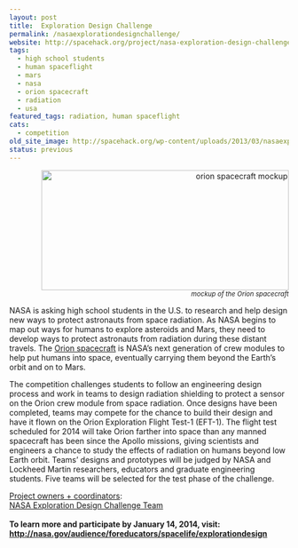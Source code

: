 ```yaml
---
layout: post
title:  Exploration Design Challenge
permalink: /nasaexplorationdesignchallenge/
website: http://spacehack.org/project/nasa-exploration-design-challenge
tags: 
  - high school students
  - human spaceflight
  - mars
  - nasa
  - orion spacecraft
  - radiation
  - usa
featured_tags: radiation, human spaceflight
cats: 
  - competition
old_site_image: http://spacehack.org/wp-content/uploads/2013/03/nasaexplorationdesign_large.jpg
status: previous
---
```


<div class = "scrape_from_old_wordpress">

<p style="text-align: right;"><img class="alignnone size-full wp-image-2098" alt="orion spacecraft mockup" src="/wp-content/uploads/2013/03/nasaexplorationdesign_large.jpg" width="446" height="216" srcset="http://spacehack.org/wp-content/uploads/2013/03/nasaexplorationdesign_large-310x150.jpg 310w, http://spacehack.org/wp-content/uploads/2013/03/nasaexplorationdesign_large.jpg 892w" sizes="(max-width: 446px) 100vw, 446px" /><br />
<small><em>mockup of the Orion spacecraft</em></small></p>
<p>NASA is asking high school students in the U.S. to research and help design new ways to protect astronauts from space radiation.  As NASA begins to map out ways for humans to explore asteroids and Mars, they need to develop ways to protect astronauts from radiation during these distant travels. The <a href="http://en.wikipedia.org/wiki/Orion_(spacecraft)">Orion spacecraft</a> is NASA&#8217;s next generation of crew modules to help put humans into space, eventually carrying them beyond the Earth&#8217;s orbit and on to Mars.</p>
<p>The competition challenges students to follow an engineering design process and work in teams to design radiation shielding to protect a sensor on the Orion crew module from space radiation. Once designs have been completed, teams may compete for the chance to build their design and have it flown on the Orion Exploration Flight Test-1 (EFT-1). The flight test scheduled for 2014 will take Orion farther into space than any manned spacecraft has been since the Apollo missions, giving scientists and engineers a chance to study the effects of radiation on humans beyond low Earth orbit. Teams&#8217; designs and prototypes will be judged by NASA and Lockheed Martin researchers, educators and graduate engineering students. Five teams will be selected for the test phase of the challenge.</p>
<p><span style="text-decoration: underline;">Project owners + coordinators</span>:<br />
<a href="mailto:nasaedc@nianet.org">NASA Exploration Design Challenge Team</a><br />
<!--supplement--><br />
<strong>To learn more and participate by January 14, 2014, visit: <a href="http://www.nasa.gov/audience/foreducators/spacelife/explorationdesign/9-12/index.html">http://nasa.gov/audience/foreducators/spacelife/explorationdesign</a></strong></p>


</div>